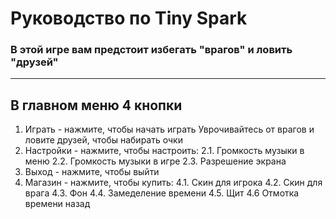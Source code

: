 # Руководство по Tiny Spark
### В этой игре вам предстоит избегать "врагов" и ловить "друзей"
___
## В главном меню 4 кнопки
1. Играть - нажмите, чтобы начать играть
Уврочивайтесь от врагов и ловите друзей, чтобы набирать очки
2. Настройки - нажмите, чтобы настроить:
2.1. Громкость музыки в меню
2.2. Громкость музыки в игре
2.3. Разрешение экрана
3. Выход - нажмите, чтобы выйти
4. Магазин - нажмите, чтобы купить:
4.1. Скин для игрока
4.2. Скин для врага
4.3. Фон
4.4. Замеделение времени
4.5. Щит
4.6 Отмотка времени назад

